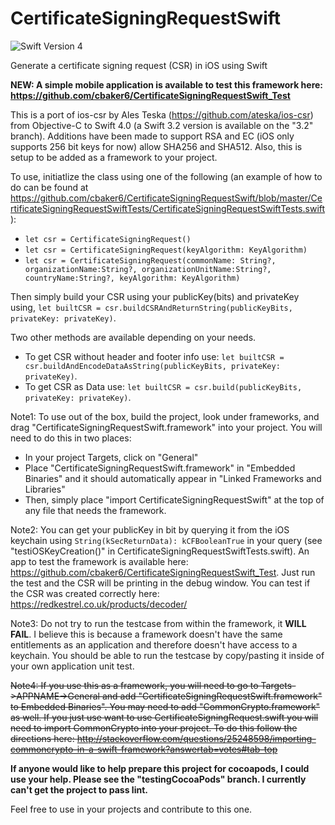 # CertificateSigningRequestSwift
![Swift Version 4](https://img.shields.io/badge/Swift-v4-yellow.svg)

Generate a certificate signing request (CSR) in iOS using Swift

**NEW: A simple mobile application is available to test this framework here: https://github.com/cbaker6/CertificateSigningRequestSwift_Test**

This is a port of ios-csr by Ales Teska (https://github.com/ateska/ios-csr) from Objective-C to Swift 4.0 (a Swift 3.2 version is available on the "3.2" branch).
Additions have been made to support RSA and EC (iOS only supports 256 bit keys for now) allow SHA256 and SHA512. Also, this is setup to be added as a framework to your project.

To use, initiatlize the class using one of the following (an example of how to do can be found at https://github.com/cbaker6/CertificateSigningRequestSwift/blob/master/CertificateSigningRequestSwiftTests/CertificateSigningRequestSwiftTests.swift): 
- `let csr = CertificateSigningRequest()`
- `let csr = CertificateSigningRequest(keyAlgorithm: KeyAlgorithm)`
- `let csr = CertificateSigningRequest(commonName: String?, organizationName:String?, organizationUnitName:String?, countryName:String?, keyAlgorithm: KeyAlgorithm)`

Then simply build your CSR using your publicKey(bits) and privateKey using, `let builtCSR = csr.buildCSRAndReturnString(publicKeyBits, privateKey: privateKey)`.

Two other methods are available depending on your needs.

- To get CSR without header and footer info use: `let builtCSR = csr.buildAndEncodeDataAsString(publicKeyBits, privateKey: privateKey)`.
- To get CSR as Data use: `let builtCSR = csr.build(publicKeyBits, privateKey: privateKey)`.

Note1: To use out of the box, build the project, look under frameworks, and drag "CertificateSigningRequestSwift.framework" into your project. You will need to do this in two places:

- In your project Targets, click on "General"
- Place "CertificateSigningRequestSwift.framework" in "Embedded Binaries" and it should automatically appear in "Linked Frameworks and Libraries"
- Then, simply place "import CertificateSigningRequestSwift" at the top of any file that needs the framework.

Note2: You can get your publicKey in bit by querying it from the iOS keychain using `String(kSecReturnData): kCFBooleanTrue` in your query (see "testiOSKeyCreation()" in CertificateSigningRequestSwiftTests.swift).  An app to test the framework is available here: https://github.com/cbaker6/CertificateSigningRequestSwift_Test. Just run the test and the CSR will be printing in the debug window. You can test if the CSR was created correctly here: https://redkestrel.co.uk/products/decoder/

Note3: Do not try to run the testcase from within the framework, it **WILL FAIL**. I believe this is because a framework doesn't have the same entitlements as an application and therefore doesn't have access to a keychain. You should be able to run the testcase by copy/pasting it inside of your own application unit test.

~~Note4: If you use this as a framework, you will need to go to Targets->APPNAME->General and add "CertificateSigningRequestSwift.framework" to Embedded Binaries". You may need to add "CommonCrypto.framework" as well. If you just use want to use CertificateSigningRequest.swift you will need to import CommonCrypto into your project. To do this follow the directions here: http://stackoverflow.com/questions/25248598/importing-commoncrypto-in-a-swift-framework?answertab=votes#tab-top~~

**If anyone would like to help prepare this project for cocoapods, I could use your help. Please see the "testingCocoaPods" branch. I currently can't get the project to pass lint.**

Feel free to use in your projects and contribute to this one.
